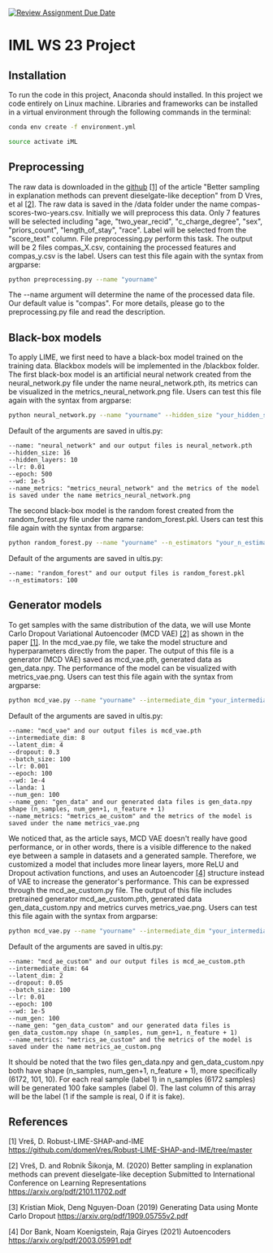 [![Review Assignment Due Date](https://classroom.github.com/assets/deadline-readme-button-24ddc0f5d75046c5622901739e7c5dd533143b0c8e959d652212380cedb1ea36.svg)](https://classroom.github.com/a/k0DpfI3g)
# IML WS 23 Project

## Installation
To run the code in this project, Anaconda should installed. In this project we code entirely on Linux machine. Libraries and frameworks can be installed in a virtual environment through the following commands in the terminal:
```bash
conda env create -f environment.yml
```
```bash
source activate iML
```
## Preprocessing 
The raw data is downloaded in the [github](https://github.com/domenVres/Robust-LIME-SHAP-and-IME/tree/master/Fooling-LIME-SHAP/data) [[1]](#1) of the article "Better sampling in explanation methods can prevent dieselgate-like deception" from D Vres, et al [[2]](#2). The raw data is saved in the /data folder under the name compas-scores-two-years.csv. Initially we will preprocess this data. Only 7 features will be selected including "age, "two_year_recid", "c_charge_degree", "sex", "priors_count", "length_of_stay", "race". Label will be selected from the "score_text" column. File preprocessing.py perform this task. The output will be 2 files compas_X.csv, containing the processed features and compas_y.csv is the label. Users can test this file again with the syntax from argparse:
```bash
python preprocessing.py --name "yourname" 
```
The --name argument will determine the name of the processed data file. Our default value is "compas". For more details, please go to the preprocessing.py file and read the description.

## Black-box models
To apply LIME, we first need to have a black-box model trained on the training data. Blackbox models will be implemented in the /blackbox folder. The first black-box model is an artificial neural network created from the neural_network.py file under the name neural_network.pth, its metrics can be visualized in the metrics_neural_network.png file. Users can test this file again with the syntax from argparse:
```bash
python neural_network.py --name "yourname" --hidden_size "your_hidden_size" --hidden_layers "your_hidden_layers" --lr "your_lr" --epoch "your_epoch" --wd "your_wd" --name_metrics "your_name_metrics"
```
Default of the arguments are saved in ultis.py:

    --name: "neural_network" and our output files is neural_network.pth
    --hidden_size: 16
    --hidden_layers: 10
    --lr: 0.01
    --epoch: 500
    --wd: 1e-5
    --name_metrics: "metrics_neural_network" and the metrics of the model is saved under the name metrics_neural_network.png

The second black-box model is the random forest created from the random_forest.py file under the name random_forest.pkl. Users can test this file again with the syntax from argparse:
```bash
python random_forest.py --name "yourname" --n_estimators "your_n_estimators"
```
Default of the arguments are saved in ultis.py:

    --name: "random_forest" and our output files is random_forest.pkl
    --n_estimators: 100

## Generator models
To get samples with the same distribution of the data, we will use Monte Carlo Dropout Variational Autoencoder (MCD VAE) [[2]](#2) as shown in the paper [[1]](#1). In the mcd_vae.py file, we take the model structure and hyperparameters directly from the paper. The output of this file is a generator (MCD VAE) saved as mcd_vae.pth, generated data as gen_data.npy. The performance of the model can be visualized with metrics_vae.png. Users can test this file again with the syntax from argparse:
```bash
python mcd_vae.py --name "yourname" --intermediate_dim "your_intermediate_dim" --latent_dim "your_latent_dim" --dropout "your_dropout" --batch_size "your_batch_size" --lr "your_lr" --epoch "your_epoch" --wd "your_wd" --landa "your_landa" --num_gen "your_num_gen" --name_gen "your_name_gen" --name_metrics "your_name_metrics"
```
Default of the arguments are saved in ultis.py:

    --name: "mcd_vae" and our output files is mcd_vae.pth
    --intermediate_dim: 8
    --latent_dim: 4
    --dropout: 0.3
    --batch_size: 100
    --lr: 0.001
    --epoch: 100
    --wd: 1e-4
    --landa: 1
    --num_gen: 100
    --name_gen: "gen_data" and our generated data files is gen_data.npy shape (n_samples, num_gen+1, n_feature + 1)
    --name_metrics: "metrics_ae_custom" and the metrics of the model is saved under the name metrics_vae.png

We noticed that, as the article says, MCD VAE doesn't really have good performance, or in other words, there is a visible difference to the naked eye between a sample in datasets and a generated sample. Therefore, we customized a model that includes more linear layers, more ReLU and Dropout activation functions, and uses an Autoencoder [[4]](#4) structure instead of VAE to increase the generator's performance. This can be expressed through the mcd_ae_custom.py file. The output of this file includes pretrained generator mcd_ae_custom.pth, generated data gen_data_custom.npy and metrics curves metrics_vae.png. Users can test this file again with the syntax from argparse:
```bash
python mcd_vae.py --name "yourname" --intermediate_dim "your_intermediate_dim" --latent_dim "your_latent_dim" --dropout "your_dropout" --batch_size "your_batch_size" --lr "your_lr" --epoch "your_epoch" --wd "your_wd" --num_gen "your_num_gen" --name_gen "your_name_gen" --name_metrics "your_name_metrics"
```

Default of the arguments are saved in ultis.py:

    --name: "mcd_ae_custom" and our output files is mcd_ae_custom.pth
    --intermediate_dim: 64
    --latent_dim: 2
    --dropout: 0.05
    --batch_size: 100
    --lr: 0.01
    --epoch: 100
    --wd: 1e-5
    --num_gen: 100
    --name_gen: "gen_data_custom" and our generated data files is gen_data_custom.npy shape (n_samples, num_gen+1, n_feature + 1)
    --name_metrics: "metrics_ae_custom" and the metrics of the model is saved under the name metrics_ae_custom.png

It should be noted that the two files gen_data.npy and gen_data_custom.npy both have shape (n_samples, num_gen+1, n_feature + 1), more specifically (6172, 101, 10). For each real sample (label 1) in n_samples (6172 samples) will be generated 100 fake samples (label 0). The last column of this array will be the label (1 if the sample is real, 0 if it is fake).

## References

<a id="1">[1]</a>
Vreš, D.
Robust-LIME-SHAP-and-IME
https://github.com/domenVres/Robust-LIME-SHAP-and-IME/tree/master

<a id="2">[2]</a>
Vreš, D. and Robnik Šikonja, M. (2020)
Better sampling in explanation methods can prevent dieselgate-like deception
Submitted to International Conference on Learning Representations
https://arxiv.org/pdf/2101.11702.pdf

<a id="2">[3]</a>
Kristian Miok, Deng Nguyen-Doan (2019)
Generating Data using Monte Carlo Dropout
https://arxiv.org/pdf/1909.05755v2.pdf

<a id="2">[4]</a>
Dor Bank, Noam Koenigstein, Raja Giryes (2021)
Autoencoders
https://arxiv.org/pdf/2003.05991.pdf